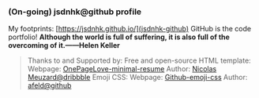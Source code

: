 ### (On-going) jsdnhk@github profile

My footprints: [https://jsdnhk.github.io/](jsdnhk-github)
GitHub is the code portfolio!
**Although the world is full of suffering, it is also full of the overcoming of it.——Helen Keller**

> Thanks to and Supported by:
Free and open-source HTML template: 
Webpage: [OnePageLove-minimal-resume](ogl-resume)
Author: [Nicolas Meuzard@dribbble](nm@db])
Emoji CSS: 
Webpage: [Github-emoji-css](gh-emoji)
Author: [afeld@github](afeld@gh)

[jsdnhk-github]: <https://jsdnhk.github.io/>
[ogl-resume]: <https://onepagelove.com/minimal-resume>
[nm@db]: <https://dribbble.com/NicolasMzrd>
[gh-emoji]: <https://afeld.github.io/emoji-css/>
[afeld@gh]: <https://github.com/afeld>